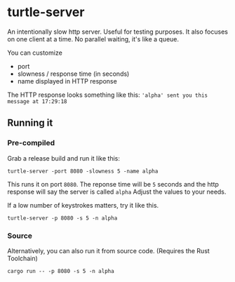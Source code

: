 # turtle-server
An intentionally slow http server. Useful for testing purposes.
It also focuses on one client at a time. No parallel waiting, it's like a queue.

You can customize 
- port
- slowness / response time (in seconds)
- name displayed in HTTP response

The HTTP response looks something like this: ```'alpha' sent you this message at 17:29:18 ```

## Running it

### Pre-compiled
Grab a release build and run it like this:

```
turtle-server -port 8080 -slowness 5 -name alpha
```
This runs it on port ```8080```. The reponse time will be ```5``` seconds and the http response will say the server is called ```alpha```
Adjust the values to your needs.

If a low number of keystrokes matters, try it like this.
```
turtle-server -p 8080 -s 5 -n alpha
```
### Source

Alternatively, you can also run it from source code. (Requires the Rust Toolchain)

```
cargo run -- -p 8080 -s 5 -n alpha
```




